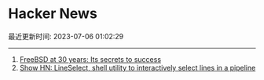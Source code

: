# Hacker News

最近更新时间: 2023-07-06 01:02:29

--- 
1. [FreeBSD at 30 years: Its secrets to success](https://issue.freebsdfoundation.org/publication/?i=794483&p=24&view=issueViewer&pp=1) 
2. [Show HN: LineSelect, shell utility to interactively select lines in a pipeline](https://github.com/chfritz/lineselect) 

